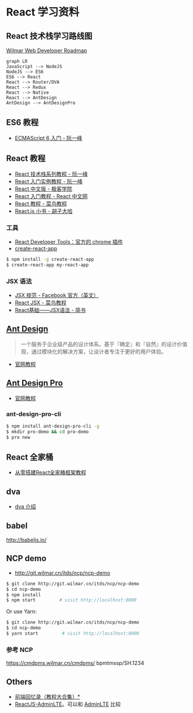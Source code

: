 # React 学习资料

## React 技术栈学习路线图

[Wilmar Web Developer Roadmap](http://git.wilmar.cn/itds/others/wilmar-web-developer-roadmap)

```
graph LR
JavaScript --> NodeJS
NodeJS --> ES6
ES6 --> React
React --> Router/DVA
React --> Redux
React --> Native
React --> AntDesign
AntDesign --> AntDesignPro
```

## ES6 教程
- [ECMAScript 6 入门 - 阮一峰](http://es6.ruanyifeng.com/)

## React 教程

- [React 技术栈系列教程 - 阮一峰](http://www.ruanyifeng.com/blog/2016/09/react-technology-stack.html)
- [React 入门实例教程 - 阮一峰](http://www.ruanyifeng.com/blog/2015/03/react.html)
- [React 中文版 - 极客学院](http://wiki.jikexueyuan.com/project/react/)
- [React 入门教程 - React 中文网](https://doc.react-china.org/tutorial/tutorial.html)
- [React 教程 - 菜鸟教程](http://www.runoob.com/react/react-tutorial.html)
- [React.js 小书 - 胡子大哈](http://huziketang.com/books/react/)

### 工具
- [React Developer Tools：官方的 chrome 插件](https://github.com/facebook/react-devtools)
- [create-react-app](http://note.youdao.com/)

```bash
$ npm install -g create-react-app
$ create-react-app my-react-app
```

### JSX 语法
- [JSX 规范 - Facebook 官方（英文）](http://facebook.github.io/jsx/)
- [React JSX - 菜鸟教程](http://www.runoob.com/react/react-jsx.html)
- [React基础——JSX语法 - 简书](https://www.jianshu.com/p/7e872afeae42)

## [Ant Design](https://ant.design/index-cn)
> 一个服务于企业级产品的设计体系。基于『确定』和『自然』的设计价值观，通过模块化的解决方案，让设计者专注于更好的用户体验。
- [官网教程](https://ant.design/docs/react/introduce-cn)

## [Ant Design Pro](https://pro.ant.design/index-cn)
- [官网教程](https://pro.ant.design/docs/getting-started-cn)

### ant-design-pro-cli

```bash
$ npm install ant-design-pro-cli -g
$ mkdir pro-demo && cd pro-demo
$ pro new
```

## React 全家桶
- [从零搭建React全家桶框架教程](https://github.com/brickspert/blog/issues/1)
## dva
- [dva 介绍](https://github.com/dvajs/dva/issues/1)


## babel
http://babeljs.io/

## NCP demo
- http://git.wilmar.cn/itds/ncp/ncp-demo
```bash
$ git clone http://git.wilmar.cn/itds/ncp/ncp-demo
$ cd ncp-demo
$ npm install
$ npm start         # visit http://localhost:8000
```
Or use Yarn:
```bash
$ git clone http://git.wilmar.cn/itds/ncp/ncp-demo
$ cd ncp-demo
$ yarn start         # visit http://localhost:8000
```

### 参考 NCP
https://cmdpms.wilmar.cn/cmdpms/ bpmtmssp/SH.1234

## Others
- [前端回忆录（教程大合集）*](https://github.com/Wscats/Good-text-Share)
- [ReactJS-AdminLTE](https://github.com/booleanhunter/ReactJS-AdminLTE)。可以和 [AdminLTE](https://github.com/almasaeed2010/AdminLTE) 比较